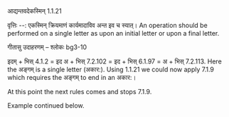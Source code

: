 

 आद्यन्तवदेकस्मिन् 1.1.21 


वृत्तिः --: एकस्मिन् क्रियमाणं कार्यमादाविव अन्त इव च स्यात्। An operation should be performed on a single letter as upon an initial letter or upon a final letter. 


गीतासु उदाहरणम् – श्लोकः bg3-10 


इदम् + भिस् 4.1.2 = इद अ + भिस् 7.2.102 = इद + भिस् 6.1.97 = अ + भिस् 7.2.113. Here the अङ्गम् is a single letter (अकार:). Using 1.1.21 we could now apply 7.1.9 which requires the अङ्गम् to end in an अकार:। 

At this point the next rules comes and stops 7.1.9. 


Example continued below. 


